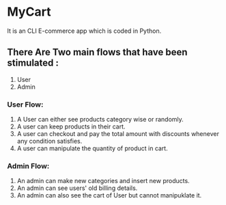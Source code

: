 # MyCart

It is an CLI E-commerce app which is coded in Python.

## There Are Two main flows that have been stimulated :
1. User
2. Admin

### User Flow:

1. A User can either see products category wise or randomly.
2. A user can keep products in their cart.
3. A user can checkout and pay the total amount with discounts whenever any condition satisfies.
4. A user can manipulate the quantity of product in cart.

### Admin Flow:

1. An admin can make new categories and insert new products.
2. An admin can see users' old billing details.
3. An admin can also see the cart of User but cannot manipuklate it.
